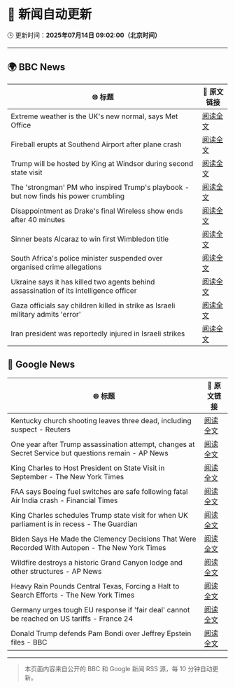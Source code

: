 # 🧠 新闻自动更新

🕒 更新时间：**2025年07月14日 09:02:00（北京时间）**

---

## 🌍 BBC News

| 🌐 标题 | 🔗 原文链接 |
|--------|-------------|
| Extreme weather is the UK's new normal, says Met Office | [阅读全文](https://www.bbc.com/news/articles/c74w1gyd7mko) |
| Fireball erupts at Southend Airport after plane crash | [阅读全文](https://www.bbc.com/news/articles/c1jw71kjx14o) |
| Trump will be hosted by King at Windsor during second state visit | [阅读全文](https://www.bbc.com/news/articles/c4g25ne7gw6o) |
| The 'strongman' PM who inspired Trump's playbook - but now finds his power crumbling | [阅读全文](https://www.bbc.com/news/articles/cpd1j1x2l1lo) |
| Disappointment as Drake's final Wireless show ends after 40 minutes | [阅读全文](https://www.bbc.com/news/articles/c14e54ggyl1o) |
| Sinner beats Alcaraz to win first Wimbledon title | [阅读全文](https://www.bbc.com/sport/tennis/articles/c5ykw5n0p7no) |
| South Africa's police minister suspended over organised crime allegations | [阅读全文](https://www.bbc.com/news/articles/c8d6lzn733jo) |
| Ukraine says it has killed two agents behind assassination of its intelligence officer | [阅读全文](https://www.bbc.com/news/articles/cj3r7p117l0o) |
| Gaza officials say children killed in strike as Israeli military admits 'error' | [阅读全文](https://www.bbc.com/news/articles/c0rvxjnvv71o) |
| Iran president was reportedly injured in Israeli strikes | [阅读全文](https://www.bbc.com/news/articles/cn0z8n037p6o) |

## 📰 Google News

| 🌐 标题 | 🔗 原文链接 |
|--------|-------------|
| Kentucky church shooting leaves three dead, including suspect - Reuters | [阅读全文](https://news.google.com/rss/articles/CBMirAFBVV95cUxNTkhXVDV4UzNpd1h3TDdGd2hWbEl3eXJRWk1qWEdaOGRYNUk4Tmh0UWxpSkhBRDdaMjBESXM3ajFQVWhOZDJRSERoeENMMnFlQVVNU3A3a0NaNDRpYUJGaFNhTTNGc2lwQ05IM0dVWWZaUmp6WWdmTk5JN2ozNTYwNHB3UzUwSXNhTFg4SWNFZm5HdnlSUUN2Zk4ydWZIbVJidnJBTzExRmhHRHg5?oc=5) |
| One year after Trump assassination attempt, changes at Secret Service but questions remain - AP News | [阅读全文](https://news.google.com/rss/articles/CBMiswFBVV95cUxQeV9Ra2c5eWt1YXM0QkhUNjVuSERuTk1OYTBiQUFxSk1wZlVqLVBZc3pVdnBBbVQzR1JOYlhScU1wSTlCSG9pNGtHOUhtLUJVcE03V2xMamNFNEx3cmFja09TQUpOcHlNa0JWN0N5QXI3ejBMZmJ1d2dBWXlJX0VKdmF0M1NSWktxTjdwZXNTWnY3UkFUVnFrN19NV3ZRYllMRG56ZlZQUFRwb2dVUHFvS1Bkdw?oc=5) |
| King Charles to Host President on State Visit in September - The New York Times | [阅读全文](https://news.google.com/rss/articles/CBMiY0FVX3lxTFB1ajJ2MFQzVEd0cU83ZGhWRWltek5aSnQxdlhVOVV4QXVVbWVhSWdReEVTX2RtQUJIRkx1b2wzYkdlZmwwNEtpc1VVTzdveGVpaW5la1lSRENQVHk5ZjN6TmxONA?oc=5) |
| FAA says Boeing fuel switches are safe following fatal Air India crash - Financial Times | [阅读全文](https://news.google.com/rss/articles/CBMicEFVX3lxTE0teVhkVXJLbUhkN2ZxR0FSQlZldEpjQ1JfNkxZaHg3SnhOTDFSdGF5RlMtTjBKOGNJSG8tdFhibFhlLTZBVng2cmdDcHpHLWFRQnZWODdrc015TDF2dXFLcUJfdDhMbGo0cVVuS1llbkk?oc=5) |
| King Charles schedules Trump state visit for when UK parliament is in recess - The Guardian | [阅读全文](https://news.google.com/rss/articles/CBMiwgFBVV95cUxQMTFfUVFtMm1JVXZKcDlCSG81OXhQOEhRdHVnb0gzYTlveWNZWVFLTl84VFNDWERFdkZkZm1teUdQVVlyTmROeTdzR09rTV9Va0w1WFVwbzIxUUlyTkFxZVlXejBOQUFjSW40elJTOGo4YkZmTDlsbG5qc0JPN3haclU0dXZ3X1hrQnp2cDI4MWlvbjY2U2ZackE4c3pQd2h3WGVTOXhGN24tLVVXWlZzTlJlTnhFOEUxNEdPemlwYWJPZw?oc=5) |
| Biden Says He Made the Clemency Decisions That Were Recorded With Autopen - The New York Times | [阅读全文](https://news.google.com/rss/articles/CBMihAFBVV95cUxPNmc3ZlFmWmtUZmEwYU1SMC1kaVdUUjJTanFpdC1USWFwNHdCMm1zMmQtOHBxYkNiSDh0VTZXNVd0d0YwaWNHMzhBZm45T3dqOEI3S25qbVo1SWRhN04zTk0xNlZzSFk5aDNBLVJaMVZCMHpSX1pQYzVOZm5tWEZEa1NMTEI?oc=5) |
| Wildfire destroys a historic Grand Canyon lodge and other structures - AP News | [阅读全文](https://news.google.com/rss/articles/CBMingFBVV95cUxQanFDWWpQamVVSjlpTmJBbnRNbjhPamZSTlJJS04xNGhTb3dzV1lFbklMZlg5UFZjVk1qTC13MkxJOHRmalJNcVBnbFJHcmNnaksxOThHYTlRdGY5UU5WVF80VVFaaW1Qbkg1NDAyOUNRbERRTTczellobzZ1TFlxVGhEbU5TTGptSXZVQUR0UXdJZ3ctY3hIb0JCRzRCUQ?oc=5) |
| Heavy Rain Pounds Central Texas, Forcing a Halt to Search Efforts - The New York Times | [阅读全文](https://news.google.com/rss/articles/CBMidkFVX3lxTFBYR0ZhMDctd0plcGo3Vlo3U1YxR0l0RzZKY1U4QnR4QzVOZnp4S1NPUmNKSWJ4cE9famRCUmYwQUJ6X3M0RDlubFJvckVleXR2c2hVa0FjQUI1SDZGT0c3X2JkS0xuWEJjeHJFNXBONDhIaEFtaXc?oc=5) |
| Germany urges tough EU response if 'fair deal' cannot be reached on US tariffs - France 24 | [阅读全文](https://news.google.com/rss/articles/CBMivAFBVV95cUxOeWZhZXJtU0M4N0F2ZjZVYU5DRUVnXzl6SXljREZ4cHEtU1YwZUE0MjBXX2FNVC13ejhJU295RVV3ZjBldE5oVzE2SkF2YWlvQXZXQ2kzcVAyZXdUUDViQnJzb3FzTFUzMmR0SHhFdWl6NDd0d0JhaWl0cEQ3TVpVS3VBc0xkMkxHM0M4MnhINXlVcEV3Wjdrb3FFMjlBTjBSa1owN255b0JWM2c0cXdsaU1nYzZUeWFXeEFseQ?oc=5) |
| Donald Trump defends Pam Bondi over Jeffrey Epstein files - BBC | [阅读全文](https://news.google.com/rss/articles/CBMiWkFVX3lxTE9CeTMzaE83OTNqa01FSDJPWTdKVkhhZGlCM3g2aEg2RDJ5S2R6WklBNjNjd3phWURaNnJfbElGWk1pZ0dFZndycVVtNFBrSWpoN1dtaUlwckVPd9IBX0FVX3lxTE9oaG85WFo4Z3VlV0FsTkZkUU0zdmJoSS1BcVZrNm42djJ2d0hzWDY0MkNHVTNaVUpJOU1oelFvZ2RJZF9ENGpwR2FWVWZOb0h6cXpidXQtLWxlODE4QWtr?oc=5) |

---
> 本页面内容来自公开的 BBC 和 Google 新闻 RSS 源，每 10 分钟自动更新。